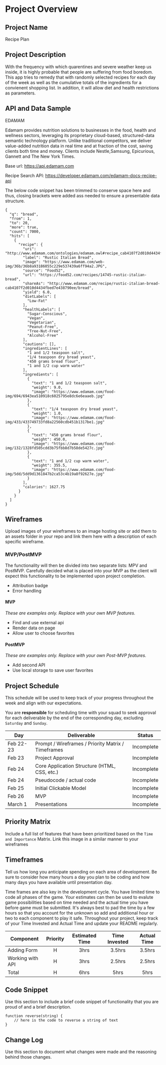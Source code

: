 # Project Overview

## Project Name

Recipe Plan

## Project Description

With the frequency with which quarentines and severe weather keep us inside, it is highly probable that people are suffering from food boredom. This app tries to remedy that with randomly selected recipes for each day of the week as well as the cumulative totals of the ingredients for a convienent shopping list. In addition, it will allow diet and health restrictions as parameters.  

## API and Data Sample

EDAMAM

Edamam provides nutrition solutions to businesses in the food, health and wellness sectors, leveraging its proprietary cloud-based, structured-data semantic technology platform. Unlike traditional competitors, we deliver value-added nutrition data in real time and at fraction of the cost, saving clients both time and money. Clients include Nestle,Samsung, Epicurious, Gannett and The New York Times.

Base url: https://api.edamam.com

Recipe Search API: https://developer.edamam.com/edamam-docs-recipe-api

The below code snippet has been trimmed to conserve space here and thus, closing brackets were added ass needed to ensure a presentable data structure.
```
{
  "q": "bread",
  "from": 1,
  "to": 20,
  "more": true,
  "count": 7000,
  "hits": [
    {
      "recipe": {
        "uri": "http://www.edamam.com/ontologies/edamam.owl#recipe_cab4107f2d010d4434fbed7e438790ee",
        "label": "Rustic Italian Bread",
        "image": "https://www.edamam.com/web-img/36b/36b8a93186055c229e537439a6ff94a2.JPG",
        "source": "Food52",
        "url": "https://food52.com/recipes/14745-rustic-italian-bread",
        "shareAs": "http://www.edamam.com/recipe/rustic-italian-bread-cab4107f2d010d4434fbed7e438790ee/bread",
        "yield": 6.0,
        "dietLabels": [
          "Low-Fat"
        ],
        "healthLabels": [
          "Sugar-Conscious",
          "Vegan",
          "Vegetarian",
          "Peanut-Free",
          "Tree-Nut-Free",
          "Alcohol-Free"
        ],
        "cautions": [],
        "ingredientLines": [
          "1 and 1/2 teaspoon salt",
          "1/4 teaspoon dry bread yeast",
          "450 grams bread flour",
          "1 and 1/2 cup warm water"
        ],
        "ingredients": [
          {
            "text": "1 and 1/2 teaspoon salt",
            "weight": 9.0,
            "image": "https://www.edamam.com/food-img/694/6943ea510918c6025795e8dc6e6eaaeb.jpg"
          },
          {
            "text": "1/4 teaspoon dry bread yeast",
            "weight": 1.0,
            "image": "https://www.edamam.com/food-img/433/433749733fd8a22560cdb451b1317be1.jpg"
          },
          {
            "text": "450 grams bread flour",
            "weight": 450.0,
            "image": "https://www.edamam.com/food-img/132/1328fd505cdd3b75fbb8d7b58de5427c.jpg"
          },
          {
            "text": "1 and 1/2 cup warm water",
            "weight": 355.5,
            "image": "https://www.edamam.com/food-img/5dd/5dd9d1361847b2ca53c4b19a8f92627e.jpg"
          }
        ],
        "calories": 1627.75
      }
    }
  ]
}
```

## Wireframes

Upload images of your wireframes to an image hosting site or add them to an assets folder in your repo and link them here with a description of each specific wireframe.

### MVP/PostMVP

The functionality will then be divided into two separate lists: MPV and PostMVP.  Carefully decided what is placed into your MVP as the client will expect this functionality to be implemented upon project completion.

- Attribution badge
- Error handling

#### MVP 
*These are examples only. Replace with your own MVP features.*

- Find and use external api 
- Render data on page 
- Allow user to choose favorites 

#### PostMVP  
*These are examples only. Replace with your own Post-MVP features.*

- Add second API
- Use local storage to save user favorites

## Project Schedule

This schedule will be used to keep track of your progress throughout the week and align with our expectations.  

You are **responsible** for scheduling time with your squad to seek approval for each deliverable by the end of the corresponding day, excluding `Saturday` and `Sunday`.

|  Day | Deliverable | Status
|---|---| ---|
|Feb 22-23| Prompt / Wireframes / Priority Matrix / Timeframes | Incomplete
|Feb 23| Project Approval | Incomplete
|Feb 24| Core Application Structure (HTML, CSS, etc.) | Incomplete
|Feb 24| Pseudocode / actual code | Incomplete
|Feb 25| Initial Clickable Model  | Incomplete
|Feb 26| MVP | Incomplete
|March 1| Presentations | Incomplete

## Priority Matrix

Include a full list of features that have been prioritized based on the `Time and Importance` Matrix.  Link this image in a similar manner to your wireframes

## Timeframes

Tell us how long you anticipate spending on each area of development. Be sure to consider how many hours a day you plan to be coding and how many days you have available until presentation day.

Time frames are also key in the development cycle.  You have limited time to code all phases of the game.  Your estimates can then be used to evalute game possibilities based on time needed and the actual time you have before game must be submitted. It's always best to pad the time by a few hours so that you account for the unknown so add and additional hour or two to each component to play it safe. Throughout your project, keep track of your Time Invested and Actual Time and update your README regularly.

| Component | Priority | Estimated Time | Time Invested | Actual Time |
| --- | :---: |  :---: | :---: | :---: |
| Adding Form | H | 3hrs| 3.5hrs | 3.5hrs |
| Working with API | H | 3hrs| 2.5hrs | 2.5hrs |
| Total | H | 6hrs| 5hrs | 5hrs |

## Code Snippet

Use this section to include a brief code snippet of functionality that you are proud of and a brief description.  

```
function reverse(string) {
	// here is the code to reverse a string of text
}
```

## Change Log
 Use this section to document what changes were made and the reasoning behind those changes.  
